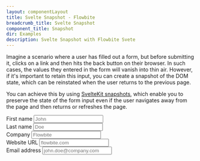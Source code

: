 ```yaml
---
layout: componentLayout
title: Svelte Snapshot - Flowbite
breadcrumb_title: Svelte Snapshot
component_title: Snapshot
dir: Examples
description: Svelte Snapshot with Flowbite Svete
---
```


<script>
  
  import { Input, Label, A } from '$lib';

  let formData = {
    first_name: '',
    last_name: '',
    company: '',
    website: '',
    email: ''
  };
  export const snapshot = {
    capture: () => formData,
    restore: (value) => (formData = value)
  };
</script>

Imagine a scenario where a user has filled out a form, but before submitting it, clicks on a link and then hits the back button on their browser. In such cases, the values they entered in the form will vanish into thin air. However, if it's important to retain this input, you can create a snapshot of the DOM state, which can be reinstated when the user returns to the previous page.

You can achieve this by using <A href="https://kit.svelte.dev/docs/snapshots">SvelteKit snapshots</A>, which enable you to preserve the state of the form input even if the user navigates away from the page and then returns or refreshes the page.

<form class="p-16">
    <div class="grid gap-6 mb-6 md:grid-cols-2">
    <div>
        <Label for="first_name" class="mb-2">First name</Label>
        <Input type="text" id="first_name" placeholder="John" required bind:value={formData.first_name} />
    </div>
    <div>
        <Label for="last_name" class="mb-2">Last name</Label>
        <Input type="text" id="last_name" placeholder="Doe" required bind:value={formData.last_name} />
    </div>
    <div>
        <Label for="company" class="mb-2">Company</Label>
        <Input type="text" id="company" placeholder="Flowbite" required bind:value={formData.company} />
    </div>
    <div>
        <Label for="website" class="mb-2">Website URL</Label>
        <Input type="url" id="website" placeholder="flowbite.com" bind:value={formData.website} />
    </div>
    </div>
    <div class="mb-6">
    <Label for="email" class="mb-2">Email address</Label>
    <Input
        type="email"
        id="email"
        placeholder="john.doe@company.com"
        required
        bind:value={formData.email} />
    </div>
</form>

